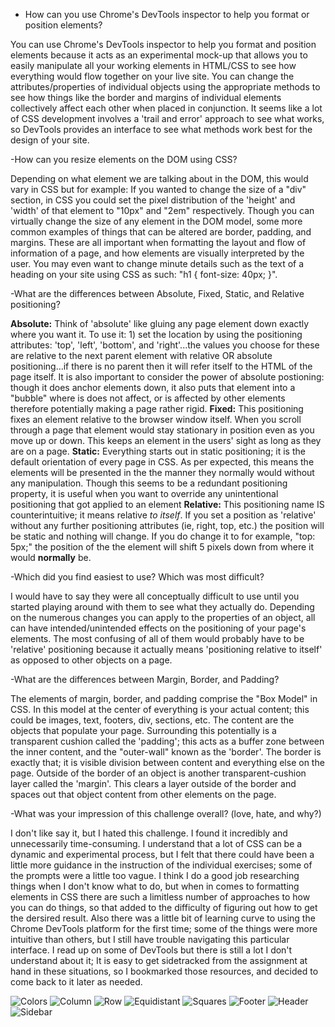- How can you use Chrome's DevTools inspector to help you format or position elements?

You can use Chrome's DevTools inspector to help you format and position elements because it acts as an experimental mock-up that allows you to easily manipulate all your working elements in HTML/CSS to see how everything would flow together on your live site. You can change the attributes/properties of individual objects using the appropriate methods to see how things like the border and margins of individual elements collectively affect each other when placed in conjunction. It seems like a lot of CSS development involves a 'trail and error' approach to see what works, so DevTools provides an interface to see what methods work best for the design of your site.


-How can you resize elements on the DOM using CSS? 

Depending on what element we are talking about in the DOM, this would vary in CSS but for example: If you wanted to change the size of a "div" section, in CSS you could set the pixel distribution of the 'height' and 'width' of that element to "10px" and "2em" respectively. Though you can virtually change the size of any element in the DOM model, some more common examples of things that can be altered are border, padding, and margins. These are all important when formatting the layout and flow of information of a page, and how elements are visually interpreted by the user. You may even want to change minute details such as the text of a heading on your site using CSS as such: "h1 { font-size: 40px; }".


-What are the differences between Absolute, Fixed, Static, and Relative positioning? 

**Absolute:** Think of 'absolute' like gluing any page element down exactly where you want it. To use it: 1) set the location by using the positioning attributes: 'top', 'left', 'bottom', and 'right'...the values you choose for these are relative to the next parent element with relative OR absolute positioning...if there is no parent then it will refer itself to the HTML of the page itself. It is also important to consider the power of absolute postioning: though it does anchor elements down, it also puts that element into a "bubble" where is does not affect, or is affected by other elements therefore potentially making a page rather rigid.
**Fixed:** This positioning fixes an element relative to the browser window itself. When you scroll through a page that element would stay stationary in position even as you move up or down. This keeps an element in the users' sight as long as they are on a page.
**Static:** Everything starts out in static positioning; it is the default orientation of every page in CSS. As per expected, this means the elements will be presented in the the manner they normally would without any manipulation. Though this seems to be a redundant positioning property, it is useful when you want to override any unintentional positioning that got applied to an element 
**Relative:** This positioning name IS counterintuitive; it means relative *to itself*. If you set a position as 'relative' without any further positioning attributes (ie, right, top, etc.) the position will be static and nothing will change. If you do change it to for example, "top: 5px;" the position of the the element will shift 5 pixels down from where it would **normally** be. 

-Which did you find easiest to use? Which was most difficult?

I would have to say they were all conceptually difficult to use until you started playing around with them to see what they actually do.  Depending on the numerous changes you can apply to the properties of an object, all can have intended/unintended effects on the positioning of your page's elements. The most confusing of all of them would probably have to be 'relative' positioning because it actually means 'positioning relative to itself' as opposed to other objects on a page.

-What are the differences between Margin, Border, and Padding?

The elements of margin, border, and padding comprise the "Box Model" in CSS. In this model at the center of everything is your actual content; this could be images, text, footers, div, sections, etc. The content are the objects that populate your page. Surrounding this potentially is a transparent cushion called the 'padding'; this acts as a buffer zone between the inner content, and the "outer-wall" known as the 'border'. The border is exactly that; it is visible division between content and everything else on the page. Outside of the border of an object is another transparent-cushion layer called the 'margin'. This clears a layer outside of the border and spaces out that object content from other elements on the page.

-What was your impression of this challenge overall? (love, hate, and why?)

I don't like say it, but I hated this challenge. I found it incredibly and unnecessarily time-consuming. I understand that a lot of CSS can be a dynamic and experimental process, but I felt that there could have been a little more guidance in the instruction of the individual exercises; some of the prompts were a little too vague. I think I do a good job researching things when I don't know what to do, but when in comes to formatting elements in CSS there are such a limitless number of approaches to how you can do things, so that added to the difficulty of figuring out how to get the dersired result. Also there was a little bit of learning curve to using the Chrome DevTools platform for the first time; some of the things were more intuitive than others, but I still have trouble navigating this particular interface. I read up on some of DevTools but there is still a lot I don't understand about it; It is easy to get sidetracked from the assignment at hand in these situations, so I bookmarked those resources, and decided to come back to it later as needed.

<img src = "imgs/1-Change_The_Colors.png" alt = "Colors">

<img src = "imgs/2-Column.png" alt = "Column">

<img src = "imgs/3-Row.png" alt = "Row">

<img src = "imgs/4-Make_Equidistant.png" alt = "Equidistant">

<img src = "imgs/5-Squares.png" alt = "Squares">

<img src = "imgs/6-Footer.png" alt = "Footer">

<img src = "imgs/7-Header.png" alt = "Header">

<img src = "imgs/8-Sidebar.png" alt = "Sidebar">